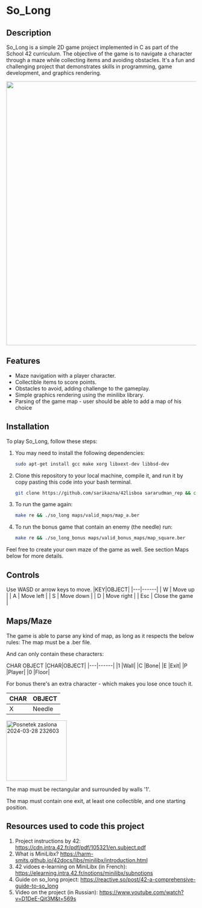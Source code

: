 # So_Long

## Description

So_Long is a simple 2D game project implemented in C as part of the School 42 curriculum. The objective of the game is to navigate a character through a maze while collecting items and avoiding obstacles. It's a fun and challenging project that demonstrates skills in programming, game development, and graphics rendering.

<img src="https://github.com/sarikazna/42lisboa/assets/121969818/5329be80-3fb2-467f-8fe3-e5fc5a44e23a" width="700">

## Features

- Maze navigation with a player character.
- Collectible items to score points.
- Obstacles to avoid, adding challenge to the gameplay.
- Simple graphics rendering using the minilibx library.
- Parsing of the game map - user should be able to add a map of his choice

## Installation

To play So_Long, follow these steps:

1. You may need to install the following dependencies:
   
   ```bash
   sudo apt-get install gcc make xorg libxext-dev libbsd-dev

2. Clone this repository to your local machine, compile it, and run it by copy pasting this code into your bash terminal.
   
   ```bash
   git clone https://github.com/sarikazna/42lisboa sararudman_rep && cd sararudman_rep/so_long && make && make bonus && ./so_long_bonus maps/valid_bonus_maps/map_square.ber
3. To run the game again:
   
   ```bash
   make re && ./so_long maps/valid_maps/map_a.ber
4. To run the bonus game that contain an enemy (the needle) run:
   
   ```bash
   make re && ./so_long_bonus maps/valid_bonus_maps/map_square.ber
Feel free to create your own maze of the game as well. See section Maps below for more details.

## Controls

Use WASD or arrow keys to move.
|KEY|OBJECT|
|---|------|
| W | Move up |
| A | Move left |
| S | Move down |
| D | Move right |
| Esc | Close the game |



## Maps/Maze
The game is able to parse any kind of map, as long as it respects the below rules:
The map must be a .ber file.

And can only contain these characters:

CHAR	OBJECT
|CHAR|OBJECT|
|---|------|
|1	|Wall|
|C	|Bone|
|E	|Exit|
|P	|Player|
|0	|Floor|

For bonus there's an extra character - which makes you lose once touch it.

|CHAR|OBJECT|
|---|------|
|X |Needle|

<img width="160" alt="Posnetek zaslona 2024-03-28 232603" src="https://github.com/sarikazna/42lisboa/assets/121969818/02894461-64b7-4a5e-a2ad-26cb367f8fa2">

The map must be rectangular and surrounded by walls '1'.

The map must contain one exit, at least one collectible, and one starting position.

## Resources used to code this project

1. Project instructions by 42: https://cdn.intra.42.fr/pdf/pdf/105321/en.subject.pdf
2. What is MiniLibx? https://harm-smits.github.io/42docs/libs/minilibx/introduction.html
3. 42 vidoes e-learning on MiniLibx (in French): https://elearning.intra.42.fr/notions/minilibx/subnotions
4. Guide on so_long project: https://reactive.so/post/42-a-comprehensive-guide-to-so_long
5. Video on the project (in Russian): https://www.youtube.com/watch?v=D1DeE-Qit3M&t=569s

